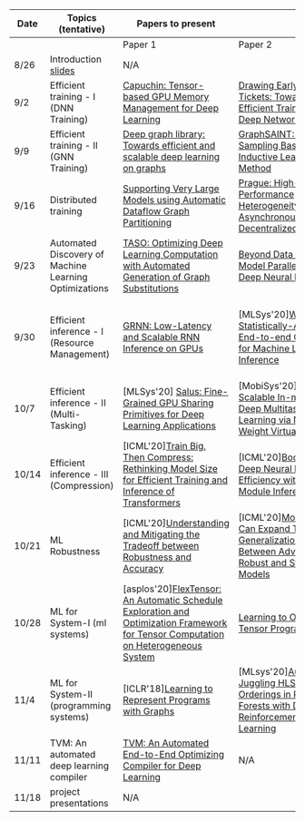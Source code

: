 | Date 	| Topics (tentative)  	| Papers to present  	|  	|  	| Review Forms 	|
|-	|-	|-	|-	|-	|-	|
|  	|  	| Paper 1 	| Paper 2 	| Paper 3 	|  	|
| 8/26 	| Introduction [slides](docs/intro.pdf) 	| N/A 	|  	|  	| N/A 	|
| 9/2 	| Efficient training - I (DNN Training) 	| [Capuchin: Tensor-based GPU Memory Management for Deep Learning](https://dl.acm.org/doi/10.1145/3373376.3378505) 	| [Drawing Early-Bird Tickets: Toward More Efficient Training of Deep Networks](https://openreview.net/forum?id=BJxsrgStvr) 	| [DeltaGrad: Rapid retraining of machine learning models](https://icml.cc/virtual/2020/poster/5915)  	| [form](https://forms.gle/s2FtDmDoYmfHJmJq6) 	|
| 9/9 	| Efficient training - II (GNN Training) 	| [Deep graph library: Towards efficient and scalable deep learning on graphs](https://arxiv.org/abs/1909.01315) 	| [GraphSAINT: Graph Sampling Based Inductive Learning Method](https://arxiv.org/pdf/1907.04931.pdf) 	| [VLDB'19][AliGraph: A Comprehensive Graph Neural Network Platform](http://www.vldb.org/pvldb/vol12/p2094-zhu.pdf) 	| [form](https://forms.gle/6MkNu6dL3GUFBjoU8) 	|
| 9/16 	| Distributed training  	| [Supporting Very Large Models using Automatic Dataflow Graph Partitioning](http://www.news.cs.nyu.edu/~jinyang/pub/tofu-eurosys19.pdf) 	| [Prague: High-Performance Heterogeneity-Aware Asynchronous Decentralized Training](https://dl.acm.org/doi/abs/10.1145/3373376.3378499) 	| [A generic communication scheduler for distributed DNN training acceleration](https://dl.acm.org/doi/10.1145/3341301.3359642) 	| [form](https://forms.gle/aS9CMhfUaHddXNpHA) 	|
| 9/23 	| Automated Discovery of Machine Learning Optimizations 	| [TASO: Optimizing Deep Learning Computation with Automated Generation of Graph Substitutions](https://cs.stanford.edu/~zhihao/papers/sosp19.pdf) 	| [Beyond Data and Model Parallelism for Deep Neural Networks](https://cs.stanford.edu/~zhihao/papers/sysml19a.pdf) 	| N/A 	| [form](https://forms.gle/7VtaaqE9tHEjdiLQA) 	|
| 9/30 	| Efficient inference - I (Resource Management) 	| [GRNN: Low-Latency and Scalable RNN Inference on GPUs](https://dl.acm.org/doi/pdf/10.1145/3302424.3303949) 	| [MLSys'20][Willump: A Statistically-Aware End-to-end Optimizer for Machine Learning Inference](https://arxiv.org/pdf/1906.01974.pdf) 	| [EuroSys'19][μLayer: Low Latency On-Device Inference Using Cooperative Single-Layer Acceleration and Processor-Friendly Quantization](https://dl.acm.org/doi/10.1145/3302424.3303950) 	| [form](https://forms.gle/CtDL7gVF6nWjsL2t9) 	|
| 10/7 	| Efficient inference - II (Multi-Tasking) 	| [MLSys'20] [Salus: Fine-Grained GPU Sharing Primitives for Deep Learning Applications](https://proceedings.mlsys.org/paper/2020/file/f7177163c833dff4b38fc8d2872f1ec6-Paper.pdf) 	| [MobiSys'20][Fast and Scalable In-memory Deep Multitask Learning via Neural Weight Virtualization](https://icml.cc/virtual/2020/poster/6670) 	| [rtss'19] [Pipelined Data-Parallel CPU/GPU Scheduling for Multi-DNN Real-Time Inference](https://intra.ece.ucr.edu/~hyoseung/pdf/rtss19-dart.pdf) 	| [form](https://forms.gle/Q5XfsckMFzjuMzfr7) 	|
| 10/14 	| Efficient inference - III (Compression) 	| [ICML'20][Train Big, Then Compress: Rethinking Model Size for Efficient Training and Inference of Transformers](https://icml.cc/virtual/2020/poster/6828) 	| [ICML'20][Boosting Deep Neural Network Efficiency with Dual-Module Inference](https://icml.cc/virtual/2020/poster/6670) 	| [ICLR'20][Comparing Rewinding and Fine-tuning in Neural Network Pruning](https://openreview.net/forum?id=S1gSj0NKvB)  	| [form](https://forms.gle/yy4zsvtsN8gPSNP87) 	|
| 10/21 	| ML Robustness 	| [ICML'20][Understanding and Mitigating the Tradeoff between Robustness and Accuracy](https://icml.cc/virtual/2020/poster/6801)  	| [ICML'20][More Data Can Expand The Generalization Gap Between Adversarially Robust and Standard Models](https://icml.cc/virtual/2020/poster/5943) 	| [ICLR'20][Talk][Adversarial Training and Provable Defenses: Bridging the Gap ](https://openreview.net/forum?id=SJxSDxrKDr) 	| [form](https://forms.gle/YRoPM8Ht37qyBDcy8) 	|
| 10/28 	| ML for System-I (ml systems) 	| [asplos'20][FlexTensor: An Automatic Schedule Exploration and Optimization Framework for Tensor Computation on Heterogeneous System](https://dl.acm.org/doi/abs/10.1145/3373376.3378508?casa_token=YWcNPnp03fsAAAAA:Xo3RLkiykJSN8H70bsiQre-0hI20U5Sgu3_LYbsIqOSCsi8aBay18752gyZSFvYVlG34pTjrYyHm) 	| [Learning to Optimize Tensor Programs](https://papers.nips.cc/paper/7599-learning-to-optimize-tensor-programs.pdf) 	| [sysml@nips'18][Dynamic Space-Time Scheduling for GPU Inference](http://learningsys.org/nips18/assets/papers/102CameraReadySubmissionGPU_Virtualization%20(8).pdf) 	| [form](https://forms.gle/EngGHDUe68VdwnMx7) 	|
| 11/4 	| ML for System-II (programming systems) 	| [ICLR'18][Learning to Represent Programs with Graphs](https://arxiv.org/abs/1711.00740) 	| [MLsys'20][AutoPhase: Juggling HLS Phase Orderings in Random Forests with Deep Reinforcement Learning](https://proceedings.mlsys.org/paper/2020/file/4e732ced3463d06de0ca9a15b6153677-Paper.pdf) 	| [ICML'20] [An Imitation Learning Approach for Cache Replacement](https://icml.cc/virtual/2020/poster/6044) 	| [form](https://forms.gle/yCKh8bs3tL79LgxVA)  	|
| 11/11 	| TVM: An automated deep learning compiler 	| [TVM: An Automated End-to-End Optimizing Compiler for Deep Learning](https://arxiv.org/abs/1802.04799) 	| N/A 	| N/A 	| [form](https://forms.gle/Kd3Mw22Vc1nw2BpY7) 	|
| 11/18 	| project presentations 	| N/A 	|  	|  	| N/A 	|